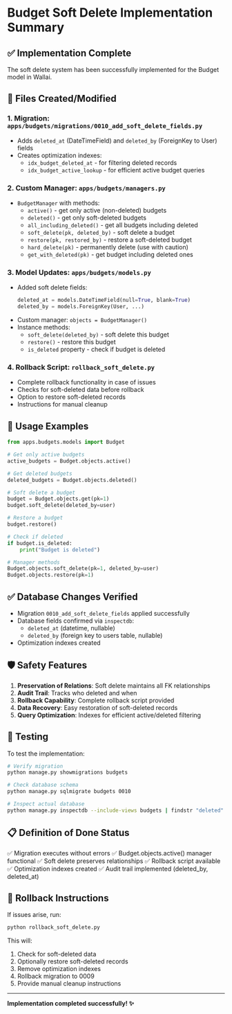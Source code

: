 # Budget Soft Delete Implementation Summary

## ✅ Implementation Complete

The soft delete system has been successfully implemented for the Budget model in Wallai.

## 📁 Files Created/Modified

### 1. **Migration: `apps/budgets/migrations/0010_add_soft_delete_fields.py`**
- Adds `deleted_at` (DateTimeField) and `deleted_by` (ForeignKey to User) fields
- Creates optimization indexes:
  - `idx_budget_deleted_at` - for filtering deleted records
  - `idx_budget_active_lookup` - for efficient active budget queries

### 2. **Custom Manager: `apps/budgets/managers.py`**
- `BudgetManager` with methods:
  - `active()` - get only active (non-deleted) budgets
  - `deleted()` - get only soft-deleted budgets
  - `all_including_deleted()` - get all budgets including deleted
  - `soft_delete(pk, deleted_by)` - soft delete a budget
  - `restore(pk, restored_by)` - restore a soft-deleted budget
  - `hard_delete(pk)` - permanently delete (use with caution)
  - `get_with_deleted(pk)` - get budget including deleted ones

### 3. **Model Updates: `apps/budgets/models.py`**
- Added soft delete fields:
  ```python
  deleted_at = models.DateTimeField(null=True, blank=True)
  deleted_by = models.ForeignKey(User, ...)
  ```
- Custom manager: `objects = BudgetManager()`
- Instance methods:
  - `soft_delete(deleted_by)` - soft delete this budget
  - `restore()` - restore this budget
  - `is_deleted` property - check if budget is deleted

### 4. **Rollback Script: `rollback_soft_delete.py`**
- Complete rollback functionality in case of issues
- Checks for soft-deleted data before rollback
- Option to restore soft-deleted records
- Instructions for manual cleanup

## 🔧 Usage Examples

```python
from apps.budgets.models import Budget

# Get only active budgets
active_budgets = Budget.objects.active()

# Get deleted budgets
deleted_budgets = Budget.objects.deleted()

# Soft delete a budget
budget = Budget.objects.get(pk=1)
budget.soft_delete(deleted_by=user)

# Restore a budget
budget.restore()

# Check if deleted
if budget.is_deleted:
    print("Budget is deleted")

# Manager methods
Budget.objects.soft_delete(pk=1, deleted_by=user)
Budget.objects.restore(pk=1)
```

## ✅ Database Changes Verified

- Migration `0010_add_soft_delete_fields` applied successfully
- Database fields confirmed via `inspectdb`:
  - `deleted_at` (datetime, nullable)
  - `deleted_by` (foreign key to users table, nullable)
- Optimization indexes created

## 🛡️ Safety Features

1. **Preservation of Relations**: Soft delete maintains all FK relationships
2. **Audit Trail**: Tracks who deleted and when
3. **Rollback Capability**: Complete rollback script provided
4. **Data Recovery**: Easy restoration of soft-deleted records
5. **Query Optimization**: Indexes for efficient active/deleted filtering

## 🧪 Testing

To test the implementation:

```bash
# Verify migration
python manage.py showmigrations budgets

# Check database schema
python manage.py sqlmigrate budgets 0010

# Inspect actual database
python manage.py inspectdb --include-views budgets | findstr "deleted"
```

## 📋 Definition of Done Status

✅ Migration executes without errors
✅ Budget.objects.active() manager functional
✅ Soft delete preserves relationships
✅ Rollback script available
✅ Optimization indexes created
✅ Audit trail implemented (deleted_by, deleted_at)

## 🔄 Rollback Instructions

If issues arise, run:

```bash
python rollback_soft_delete.py
```

This will:
1. Check for soft-deleted data
2. Optionally restore soft-deleted records
3. Remove optimization indexes
4. Rollback migration to 0009
5. Provide manual cleanup instructions

---

**Implementation completed successfully! ✨**